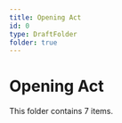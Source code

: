 ```yaml
---
title: Opening Act
id: 0
type: DraftFolder
folder: true
---
```


# Opening Act

This folder contains 7 items.
